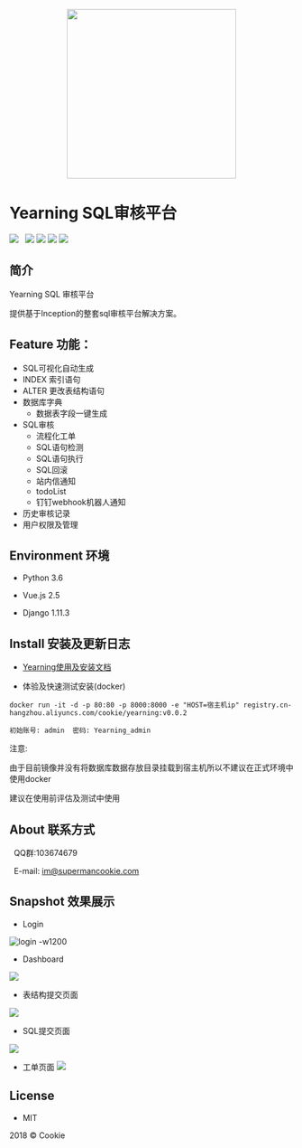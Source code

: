 <p align="center">
        <img width="300" src="http://oy0f4k5qi.bkt.clouddn.com/git_logo2.svg">
</p>

# Yearning SQL审核平台

![](https://img.shields.io/badge/build-passing-brightgreen.svg)  
![](https://img.shields.io/badge/vue.js-2.5.0-brightgreen.svg) 
![](https://img.shields.io/badge/iview-2.8.0-brightgreen.svg?style=flat-square) 
![](https://img.shields.io/badge/python-3.6-brightgreen.svg)
![](https://img.shields.io/badge/Django-1.11.3-brightgreen.svg)
## 简介


Yearning SQL 审核平台 

提供基于Inception的整套sql审核平台解决方案。

## Feature 功能：
- SQL可视化自动生成
 - INDEX 索引语句
 - ALTER 更改表结构语句
- 数据库字典
  - 数据表字段一键生成
- SQL审核
    - 流程化工单
    - SQL语句检测
    - SQL语句执行
    - SQL回滚
    - 站内信通知
    - todoList
    - 钉钉webhook机器人通知    
- 历史审核记录
- 用户权限及管理

## Environment 环境

- Python 3.6

- Vue.js 2.5

- Django 1.11.3

## Install 安装及更新日志
- [Yearning使用及安装文档](https://cookiey.github.io/Yearning-document/)

- 体验及快速测试安装(docker)

```
docker run -it -d -p 80:80 -p 8000:8000 -e "HOST=宿主机ip" registry.cn-hangzhou.aliyuncs.com/cookie/yearning:v0.0.2 

初始账号: admin  密码: Yearning_admin
```
注意: 

由于目前镜像并没有将数据库数据存放目录挂载到宿主机所以不建议在正式环境中使用docker

建议在使用前评估及测试中使用

## About 联系方式
   
   QQ群:103674679
   
   E-mail: im@supermancookie.com

## Snapshot 效果展示

- Login

![login -w1200](http://oy0f4k5qi.bkt.clouddn.com/logo.png)


- Dashboard

![](http://oy0f4k5qi.bkt.clouddn.com/index.png)


- 表结构提交页面

![](http://oy0f4k5qi.bkt.clouddn.com/table.png)

- SQL提交页面

![](http://oy0f4k5qi.bkt.clouddn.com/sql.png)

- 工单页面
![](http://oy0f4k5qi.bkt.clouddn.com/order.png)


## License

- MIT

2018 © Cookie


